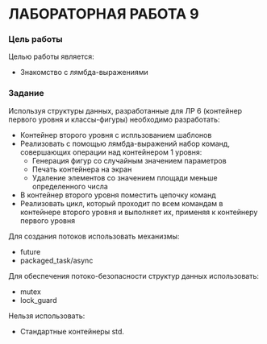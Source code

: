 # ЛАБОРАТОРНАЯ РАБОТА 9
### Цель работы
Целью работы является:
- Знакомство с лямбда-выражениями

### Задание
Используя структуры данных, разработанные для ЛР 6 (контейнер первого уровня и классы-фигуры) необходимо разработать:
- Контейнер второго уровня с испльзованием шаблонов
- Реализовать с помощью лямбда-выражений набор команд, совершающих операции над контейнером 1 уровня:
  * Генерация фигур со случайным значением параметров
  * Печать контейнера на экран
  * Удаление элементов со значением площади меньше определенного числа
- В контейнер второго уровня поместить цепочку команд
- Реализовать цикл, который проходит по всем командам в контейнере второго уровня и выполняет их, применяя к контейнеру первого уровня

Для создания потоков использовать механизмы:
- future
- packaged_task/async

Для обеспечения потоко-безопасности структур данных использовать:
- mutex
- lock_guard

Нельзя использовать:
- Стандартные контейнеры std.
